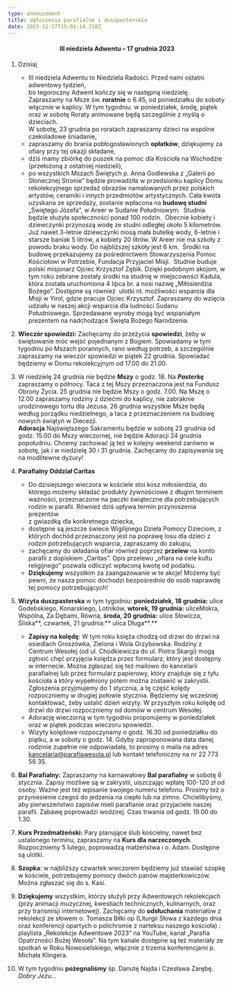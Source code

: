 ```yaml
---
type: annoucement
title: ogłoszenia parafialne i duszpasterskie
date: 2023-12-17T15:01:14.218Z
---
```

<!--StartFragment--><h4 style="text-align:center;">III niedziela Adwentu – 17 grudnia 2023</h4>

1. Dzisiaj

   * III niedziela Adwentu to Niedziela Radości. Przed nami ostatni adwentowy tydzień,\
     bo tegoroczny Adwent kończy się w następną niedzielę. Zapraszamy na Msze św. **roratnie** o 6.45, od poniedziałku do soboty włącznie w kaplicy. W tym tygodniu  w poniedziałek, środę, piątek oraz w sobotę Roraty animowane będą szczególnie z myślą o dzieciach.\
     W sobotę, 23 grudnia po roratach zapraszamy dzieci na wspólne czekoladowe śniadanie,
   * zapraszamy do brania pobłogosławionych **opłatków**, dziękujemy za ofiary przy tej okazji składane,
   * dziś mamy zbiórkę do puszek na pomoc dla Kościoła na Wschodzie (przełożoną z ostatniej niedzieli),
   * po wszystkich Mszach Świętych p. Anna Godlewska z „Galerii po Słonecznej Stronie” będzie prowadziła w przedsionku kaplicy Domu rekolekcyjnego sprzedaż obrazów namalowanych przez polskich artystów, ceramiki i innych przedmiotów artystycznych. Cała kwota uzyskana ze sprzedaży, zostanie wpłacona na **budowę studni** „Świętego Józefa”, w Areer w Sudanie Południowym.  Studnia będzie służyła społeczności ponad 100 rodzin.  Obecnie kobiety i dziewczynki przynoszą wodę ze studni odległej około 5 kilometrów.  Już nawet 3-letnie dziewczynki niosą mała butelkę wody, 6-letnie i starsze baniak 5 litrów, a kobiety 20 litrów. W Areer nie ma szkoły z powodu braku wody. Do najbliższej szkoły jest 6 km.  Środki na budowę przekazujemy za pośrednictwem Stowarzyszenia Pomoc Kościołowi w Potrzebie, Fundacja Przyjaciel Misji.  Studnie buduje polski misjonarz Ojciec Krzysztof Zębik. Dzięki podobnym akcjom, w tym roku zebrane zostały środki na studnię w miejscowości Kadula, która została uruchomiona 4 lipca br. a nosi nazwę „Miłosierdzia Bożego”. Dostępne są również  ulotki nt. możliwości wsparcia dla Misji w Yirol, gdzie pracuje Ojciec Krzysztof. Zapraszamy do wzięcia udziału w naszej akcji wsparcia dla ludności Sudanu Południowego. Sprzedawane wyroby mogą być wspaniałym prezentem na nadchodzące Święta Bożego Narodzenia. 
2. **Wieczór spowiedzi:** Zachęcamy do przeżycia **spowiedzi**, żeby w świętowanie móc wejść pojednanym z Bogiem. Spowiadamy w tym tygodniu po Mszach porannych, rano według potrzeb, a szczególnie zapraszamy na wieczór spowiedzi w piątek 22 grudnia. Spowiadać będziemy w Domu rekolekcyjnym od 17.00 do 21.00.
3. W niedzielę 24 grudnia nie będzie **Mszy** o godz. 18. Na ***Pasterkę*** zapraszamy o północy. Taca z tej Mszy przeznaczona jest na Fundusz Obrony Życia. 25 grudnia nie będzie Mszy o godz. 7.00. Na Mszę o 12.00 zapraszamy rodziny z dziećmi do kaplicy, nie zabraknie urodzinowego tortu dla Jezusa. 26 grudnia wszystkie Msze będą według porządku niedzielnego, a taca z przeznaczeniem na budowę nowych świątyń w Diecezji.\
   **Adoracja** Najświętszego Sakramentu będzie w sobotę 23 grudnia od godz. 15.00 do Mszy wieczornej, nie będzie Adoracji 24 grudnia popołudniu. Chcemy zachować ją też w kolejny weekend zarówno w sobotę, jak i w niedzielę 30 i 31 grudnia. Zachęcamy do zapisywania się na modlitewne dyżury!
4. **Parafialny Oddział Caritas**

   * Do dzisiejszego wieczora w kościele stoi kosz miłosierdzia, do którego możemy składać produkty żywnościowe z długim terminem ważności, przeznaczone na paczki świąteczne dla potrzebujących rodzin w parafii. Również dziś upływa termin przynoszenia prezentów\
     z gwiazdką dla konkretnego dziecka,
   * dostępne są jeszcze świece Wigilijnego Dzieła Pomocy Dzieciom, z których dochód przeznaczony jest na poprawę losu dla dzieci z rodzin potrzebujących wsparcia, zapraszamy do zakupu,
   * zachęcamy do składania ofiar również poprzez **przelew** na konto parafii z dopiskiem „Caritas”. Opis przelewu „ofiara na cele kultu religijnego” pozwala odliczyć wpłaconą kwotę od podatku.
   * **Dziękujemy** wszystkim za zaangażowanie w te akcje! Możemy być pewni, że nasza pomoc dochodzi bezpośrednio do osób naprawdę tej pomocy potrzebujących!
5. **Wizyta duszpasterska** w tym tygodniu: **poniedziałek, 18 grudnia:** ulice Godebskiego, Konarskiego, Lotników, **wtorek, 19 grudnia:** uliceMokra, Wspólna, Za Dębami, Równa, **środa, 20 grudnia:** ulice Słowicza, Śliska**, czwartek, 21 grudnia:** ulica Długa**.**

   * **Zapisy na kolędę**: W tym roku księża chodzą od drzwi do drzwi na osiedlach Groszówka, Zielona i Wola Grzybowska. Rodziny z Centrum Wesołej (od ul. Chodkiewicza do ul. Piotra Skargi) mogą zgłosić chęć przyjęcia księdza przez formularz, który jest dostępny w internecie. Można zgłaszać się też mailowo do kancelarii parafialnej lub przez formularz papierowy, który znajduje się z tyłu kościoła a który wypełniony potem można zostawić w zakrystii. Zgłoszenia przyjmujemy do 1 stycznia, a tę część kolędy rozpoczniemy w drugiej połowie stycznia. Będziemy się wcześniej kontaktować, żeby ustalić dzień wizyty. W przyszłym roku kolędę od drzwi do drzwi rozpoczniemy od domów w centrum Wesołej.
   * Adorację wieczorną w tym tygodniu proponujemy w poniedziałek oraz w piątek podczas wieczoru spowiedzi.
   * Wizyty kolędowe rozpoczynamy o godz. 16.30 od poniedziałku do piątku, a w soboty o godz. 14. Gdyby zaproponowana data danej rodzinie zupełnie nie odpowiadała, to prosimy o maila na adres [kancelaria@parafiawesola.pl](mailto:kancelaria@parafiawesola.pl) lub kontakt telefoniczny na nr 22 773 56 35.
6. **Bal Parafialny:** Zapraszamy na karnawałowy **Bal parafialny** w sobotę 6 stycznia. Zapisy możliwe są w zakrystii, uiszczając wpłatę 100-120 zł od osoby. Ważne jest też wpisanie swojego numeru telefonu. Prosimy też o przyniesienie czegoś do jedzenia na ciepło lub na zimno. Chcielibyśmy, aby pierwszeństwo zapisów mieli parafianie oraz przyjaciele naszej parafii. Zabawę poprowadzi wodzirej. Czas trwania od godz. 19.00 do 1.30.
7. **Kurs Przedmałżeński:** Pary planujące ślub kościelny, nawet bez ustalonego terminu, zapraszamy na **Kurs dla** **narzeczonych**. Rozpoczniemy 5 lutego, poprowadzą małżeństwa i o. Adam. Dostępne są ulotki.
8. **Szopka**: w najbliższy czwartek wieczorem będziemy już stawiać szopkę w kościele, potrzebujemy pomocy dwóch panów majsterkowiczów. Można zgłaszać się do s. Kasi.
9. **Dziękujemy** wszystkim, którzy służyli przy Adwentowych rekolekcjach (przy animacji muzycznej, kwestiach technicznych, kulinarnych, oraz przy transmisji internetowej). Zachęcamy do **odsłuchania** materiałów z rekolekcji ze słowem o. Tomasza Biłki op (Liturgii Słowa z każdego dnia oraz konferencji opartych o polichromie z narteksu naszego kościoła) : playlista „Rekolekcje Adwentowe 2023” na YouTube, kanał „Parafia Opatrzności Bożej Wesoła”. Na tym kanale dostępne są też materiały ze spotkań w Roku Nowosielskiego, włącznie z trzema konferencjami p. Michała Klingera.
10. W tym tygodniu **pożegnaliśmy** śp. Danutę Najda i Czesława Zarębę. *Dobry Jezu…*





<!--EndFragment-->